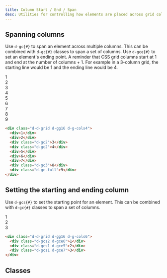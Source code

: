 ```yaml
---
title: Column Start / End / Span
desc: Utilities for controlling how elements are placed across grid columns.
---
```


## Spanning columns

Use `d-gc{#}` to span an element across multiple columns. This can be combined with `d-gc{#}` classes to span a set of columns. Use `d-gce{#}` to set an element's ending point. A reminder that CSS grid columns start at 1 and end at the number of columns + 1. For example in a 3-column grid, the starting line would be 1 and the ending line would be 4.

<code-well-header class="d-fl-center d-fd-column d-p24 d-bgc-purple-100 d-bgo50 d-w100p d-hmn216" custom>
  <div class="d-d-grid d-gg16 d-g-cols4 d-p16 d-w100p d-hmn216 d-bar8 d-bgc-purple-100">
    <div class="d-fl-center d-p16 d-bgc-purple-300 d-bar4 d-fs-300 d-fw-bold d-o50">1</div>
    <div class="d-fl-center d-p16 d-bgc-purple-300 d-bar4 d-fs-300 d-fw-bold d-o50">2</div>
    <div class="d-gc2 d-fl-center d-p16 d-bgc-purple-300 d-bar4 d-fs-300 d-fw-bold">3</div>
    <div class="d-gc2 d-fl-center d-p16 d-bgc-purple-300 d-bar4 d-fs-300 d-fw-bold">4</div>
    <div class="d-fl-center d-p16 d-bgc-purple-300 d-bar4 d-fs-300 d-fw-bold d-o50">5</div>
    <div class="d-fl-center d-p16 d-bgc-purple-300 d-bar4 d-fs-300 d-fw-bold d-o50">6</div>
    <div class="d-fl-center d-p16 d-bgc-purple-300 d-bar4 d-fs-300 d-fw-bold d-o50">7</div>
    <div class="d-gc3 d-fl-center d-p16 d-bgc-purple-300 d-bar4 d-fs-300 d-fw-bold">8</div>
    <div class="d-gc-full d-fl-center d-p16 d-bgc-purple-300 d-bar4 d-fs-300 d-fw-bold">9</div>
  </div>
</code-well-header>

```html
<div class="d-d-grid d-gg16 d-g-cols4">
  <div>1</div>
  <div>2</div>
  <div class="d-gc2">3</div>
  <div class="d-gc2">4</div>
  <div>5</div>
  <div>6</div>
  <div>7</div>
  <div class="d-gc3">8</div>
  <div class="d-gc-full">9</div>
</div>
```

## Setting the starting and ending column

Use `d-gcs{#}` to set the starting point for an element. This can be combined with `d-gc{#}` classes to span a set of columns.

<code-well-header class="d-fl-center d-fd-column d-p24 d-bgc-gold-100 d-bgo50 d-w100p d-hmn216" custom>
  <div class="d-d-grid d-gg16 d-g-cols6 d-p16 d-w100p d-hmn216 d-bar8 d-bgc-gold-100">
    <div class="d-fl-center d-p16 d-bgc-gold-100 d-bar4"></div>
    <div class="d-gcs2 d-gce6 d-fl-center d-p16 d-bgc-gold-200 d-bar4 d-fs-300 d-fw-bold">1</div>
    <div class="d-fl-center d-p16 d-bgc-gold-100 d-bar4"></div>
    <div class="d-gcs1 d-gce5 d-fl-center d-p16 d-bgc-gold-200 d-bar4 d-fs-300 d-fw-bold">2</div>
    <div class="d-fl-center d-p16 d-bgc-gold-100 d-bar4"></div>
    <div class="d-fl-center d-p16 d-bgc-gold-100 d-bar4"></div>
    <div class="d-gcs1 d-gce7 d-fl-center d-p16 d-bgc-gold-200 d-bar4 d-fs-300 d-fw-bold">3</div>
  </div>
</code-well-header>

```html
<div class="d-d-grid d-gg16 d-g-cols6">
  <div class="d-gcs2 d-gce6">1</div>
  <div class="d-gcs1 d-gce5">2</div>
  <div class="d-gcs1 d-gce7">3</div>
</div>
```

## Classes

<div class="d-h464 d-of-y-scroll d-bb d-bc-black-200">
  <utility-class-table>
    <template #content>
      <tbody v-for="g in ['start', 'end', 'span']">
        <tr v-for="i in [1, 2, 3, 4, 5, 6, 7, 8, 9, 10, 11, 12]">
          <th scope="row" class="d-ff-mono d-fc-purple-400 d-fw-normal d-fs-100">
            <span v-if="g === 'start'">.d-gcs{{ i }}</span>
            <span v-else-if="g === 'end'">.d-gce{{ i }}</span>
            <span v-else>.d-gc{{ i }}</span>
          </th>
          <td class="d-ff-mono d-fs-100">
            <span v-if="g === 'start'">
              grid-column-start: {{ i }}
            </span>
            <span v-else-if="g === 'end'">
              grid-column-end: {{ i }}
            </span>
            <span v-else>
              grid-column: span {{ i }} / span {{ i }}
            </span>
          </td>
        </tr>
        <tr v-if="g === 'span'">
            <th scope="row" class="d-ff-mono d-fc-purple-400 d-fw-normal d-fs-100">.d-gc-full</th>
            <td class="d-ff-mono d-fs-100">grid-column: 1 / -1 !important;</td>
        </tr>
        <tr>
          <th scope="row" class="d-ff-mono d-fc-purple-400 d-fw-normal d-fs-100">
            <span v-if="g === 'start'">
              .d-gcs-auto
            </span>
            <span v-else-if="g === 'end'">
              .d-gce-auto
            </span>
            <span v-else>
              .d-gc-auto
            </span>
          </th>
          <td class="d-ff-mono d-fs-100">
            <span v-if="g === 'start'">
              grid-column-start: auto !important;
            </span>
            <span v-else-if="g === 'end'">
              grid-column-end: auto !important;
            </span>
            <span v-else>
              grid-column: auto !important;
            </span>
          </td>
        </tr>
        <tr>
          <th scope="row" class="d-ff-mono d-fc-purple-400 d-fw-normal d-fs-100">
            <span v-if="g === 'start'">
              .d-gcs-unset
            </span>
            <span v-else-if="g === 'end'">
              .d-gce-unset
            </span>
            <span v-else>
              .d-gc-unset
            </span>
          </th>
          <td class="d-ff-mono d-fs-100">
            <span v-if="g === 'start'">
              grid-column-start: unset !important;
            </span>
            <span v-else-if="g === 'end'">
              grid-column-end: unset !important;
            </span>
            <span v-else>
              grid-column: unset !important;
            </span>
          </td>
        </tr>
      </tbody>
    </template>
  </utility-class-table>
</div>
